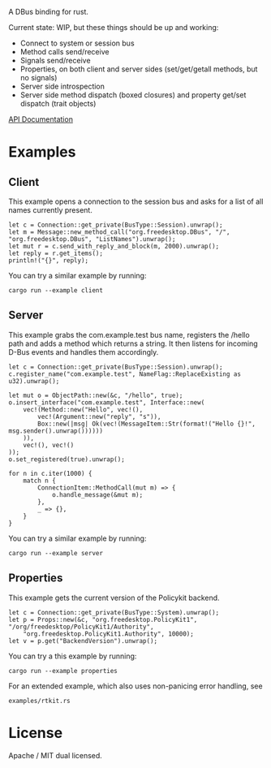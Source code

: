 A DBus binding for rust.

Current state: WIP, but these things should be up and working:
 * Connect to system or session bus
 * Method calls send/receive
 * Signals send/receive
 * Properties, on both client and server sides (set/get/getall methods, but no signals)
 * Server side introspection
 * Server side method dispatch (boxed closures) and property get/set dispatch (trait objects)

[API Documentation](http://diwic.github.io/dbus-rs-docs/dbus/)

Examples
========

Client
------

This example opens a connection to the session bus and asks for a list of all names currently present.

    let c = Connection::get_private(BusType::Session).unwrap();
    let m = Message::new_method_call("org.freedesktop.DBus", "/", "org.freedesktop.DBus", "ListNames").unwrap();
    let mut r = c.send_with_reply_and_block(m, 2000).unwrap();
    let reply = r.get_items();
    println!("{}", reply);

You can try a similar example by running:

    cargo run --example client


Server
------

This example grabs the com.example.test bus name, registers the /hello path and adds a method which returns a string.
It then listens for incoming D-Bus events and handles them accordingly.

    let c = Connection::get_private(BusType::Session).unwrap();
    c.register_name("com.example.test", NameFlag::ReplaceExisting as u32).unwrap();

    let mut o = ObjectPath::new(&c, "/hello", true);
    o.insert_interface("com.example.test", Interface::new(
        vec!(Method::new("Hello", vec!(),
            vec!(Argument::new("reply", "s")),
            Box::new(|msg| Ok(vec!(MessageItem::Str(format!("Hello {}!", msg.sender().unwrap())))))
        )),
        vec!(), vec!()
    ));
    o.set_registered(true).unwrap();

    for n in c.iter(1000) {
        match n {
            ConnectionItem::MethodCall(mut m) => {
                o.handle_message(&mut m);
            },
            _ => {},
        }
    }

You can try a similar example by running:

    cargo run --example server


Properties
----------

This example gets the current version of the Policykit backend.

    let c = Connection::get_private(BusType::System).unwrap();
    let p = Props::new(&c, "org.freedesktop.PolicyKit1", "/org/freedesktop/PolicyKit1/Authority",
        "org.freedesktop.PolicyKit1.Authority", 10000);
    let v = p.get("BackendVersion").unwrap();

You can try a this example by running:

    cargo run --example properties

For an extended example, which also uses non-panicing error handling, see

    examples/rtkit.rs


License
=======

Apache / MIT dual licensed.
